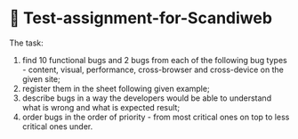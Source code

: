 # :pencil: Test-assignment-for-Scandiweb
The task:
1) find 10 functional bugs and 2 bugs from each of the following bug types - content, visual, performance, cross-browser and cross-device on the given site;
2) register them in the sheet following given example;
3) describe bugs in a way the developers would be able to understand what is wrong and what is expected result;
4) order bugs in the order of priority - from most critical ones on top to less critical ones under.
